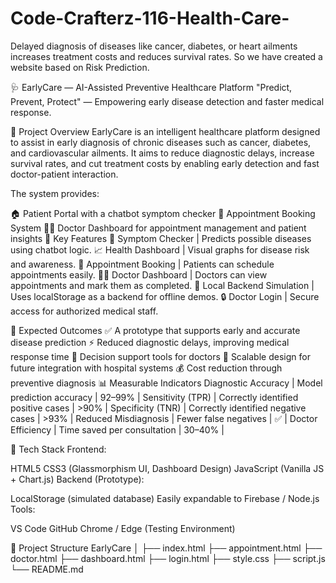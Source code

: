 # Code-Crafterz-116-Health-Care-
Delayed diagnosis of diseases like cancer,  diabetes, or heart ailments increases treatment costs and reduces survival rates. So we have created a website  based on Risk Prediction.

🩺 EarlyCare — AI-Assisted Preventive Healthcare Platform
"Predict, Prevent, Protect" — Empowering early disease detection and faster medical response.

📖 Project Overview
EarlyCare is an intelligent healthcare platform designed to assist in early diagnosis of chronic diseases such as cancer, diabetes, and cardiovascular ailments.
It aims to reduce diagnostic delays, increase survival rates, and cut treatment costs by enabling early detection and fast doctor-patient interaction.

The system provides:

🏠 Patient Portal with a chatbot symptom checker
📅 Appointment Booking System
👨‍⚕️ Doctor Dashboard for appointment management and patient insights
🚀 Key Features
💬 Symptom Checker | Predicts possible diseases using chatbot logic. 📈 Health Dashboard | Visual graphs for disease risk and awareness. 📅 Appointment Booking | Patients can schedule appointments easily. 👨‍⚕️ Doctor Dashboard | Doctors can view appointments and mark them as completed. 💾 Local Backend Simulation | Uses localStorage as a backend for offline demos. 🔒 Doctor Login | Secure access for authorized medical staff.

🧠 Expected Outcomes
✅ A prototype that supports early and accurate disease prediction
⚡ Reduced diagnostic delays, improving medical response time
🧩 Decision support tools for doctors
🏥 Scalable design for future integration with hospital systems
💰 Cost reduction through preventive diagnosis
📊 Measurable Indicators
Diagnostic Accuracy | Model prediction accuracy | 92–99% | Sensitivity (TPR) | Correctly identified positive cases | >90% | Specificity (TNR) | Correctly identified negative cases | >93% | Reduced Misdiagnosis | Fewer false negatives | ✅ | Doctor Efficiency | Time saved per consultation | 30–40% |

🧩 Tech Stack
Frontend:

HTML5
CSS3 (Glassmorphism UI, Dashboard Design)
JavaScript (Vanilla JS + Chart.js)
Backend (Prototype):

LocalStorage (simulated database)
Easily expandable to Firebase / Node.js
Tools:

VS Code
GitHub
Chrome / Edge (Testing Environment)


📁 Project Structure
EarlyCare │ ├── index.html
├── appointment.html
├── doctor.html
├── dashboard.html
├── login.html
├── style.css
├── script.js
└── README.md

